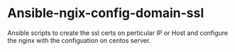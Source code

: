 # Ansible-ngix-config-domain-ssl
Ansible scripts to create the ssl certs on perticular IP or Host and configure the nginx with the configuation on centos server. 
